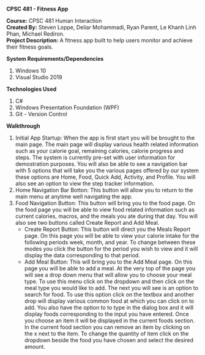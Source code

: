 **CPSC 481 - Fitness App**  
  
**Course:** CPSC 481 Human Interaction   
**Created By:** Steven Loppe, Deliar Mohammadi, Ryan Parent, Le Khanh Linh Phan, Michael Rediron.  
**Project Description:** A fitness app built to help users monitor and achieve their fitness goals.  

**System Requirements/Dependencies**  
1) Windows 10
2) Visual Studio 2019  

**Technologies Used**
1) C#
2) Windows Presentation Foundation (WPF)
3) Git - Version Control  

**Walkthrough**  
1) Initial App Startup: When the app is first start you will be brought to the main page. The main page will display various health related information such as your calorie goal, remaining calories, calorie progress and steps. The system is currently pre-set with user information for demostration purposes. You will also be able to see a navigation bar with 5 options that will take you the various pages offered by our system these options are Home, Food, Quick Add, Activity, and Profile. You will also see an option to view the step tracker information.
2) Home Navigation Bar Botton: This button will allow you to return to the main menu at anytime well navigating the app.
3) Food Navigation Button: This button will bring you to the food page. On the food page you will be able to view food related information such as current calories, macros, and the meals you ate during that day. You will also see two buttons called Create Report and Add Meal.  
    - Create Report Button: This button will direct you the Meals Report page. On this page you will be able to view your calorie intake for the following periods week, month, and year. To change between these modes you click the button for the period you wish to view and it will display the data corresponding to that period.
    - Add Meal Button: This will bring you to the Add Meal page. On this page you will be able to add a meal. At the very top of the page you will see a drop down menu that will allow you to choose your meal type. To use this menu click on the dropdown and then click on the meal type you would like to add. The next you will see is an option to search for food. To use this option click on the textbox and another drop will display various common food at which you can click on to add. You also have the option to to type in the dialog box and it will display foods corresponding to the input you have entered. Once you choose an item it will be displayed in the current foods section. In the current food section you can remove an item by clicking on the x next to the item. To change the quantity of item click on the dropdown beside the food you have chosen and select the desired amount.
